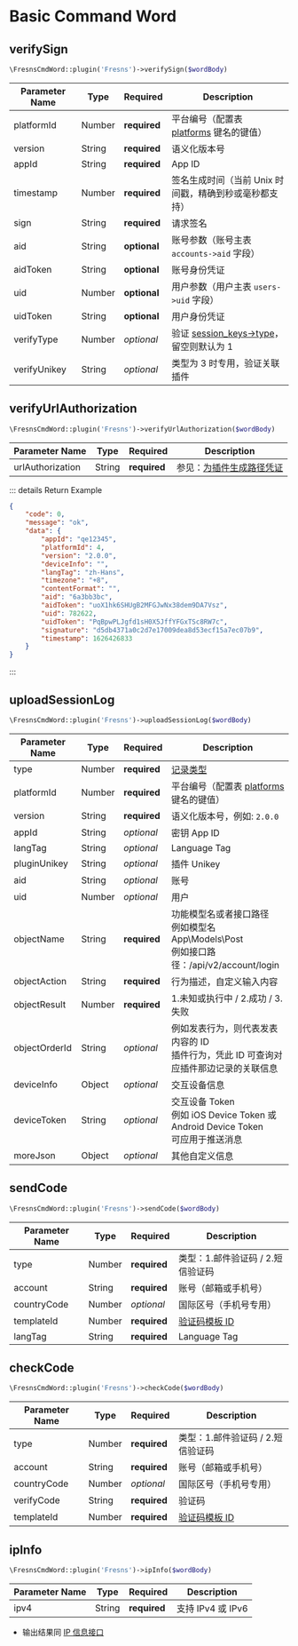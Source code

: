 # Basic Command Word

## verifySign

```php
\FresnsCmdWord::plugin('Fresns')->verifySign($wordBody)
```
| Parameter Name | Type | Required | Description |
| --- | --- | --- | --- |
| platformId | Number | **required** | 平台编号（配置表 [platforms](../../database/dictionary/platforms.md) 键名的键值） |
| version | String | **required** | 语义化版本号 |
| appId | String | **required** | App ID |
| timestamp | Number | **required** | 签名生成时间（当前 Unix 时间戳，精确到秒或毫秒都支持） |
| sign | String | **required** | 请求签名 |
| aid | String | **optional** | 账号参数（账号主表 `accounts->aid` 字段） |
| aidToken | String | **optional** | 账号身份凭证 |
| uid | Number | **optional** | 用户参数（用户主表 `users->uid` 字段） |
| uidToken | String | **optional** | 用户身份凭证 |
| verifyType | Number | *optional* | 验证 [session_keys->type](../../database/systems/session-keys.md)，留空则默认为 1 |
| verifyUnikey | String | *optional* | 类型为 3 时专用，验证关联插件 |

## verifyUrlAuthorization

```php
\FresnsCmdWord::plugin('Fresns')->verifyUrlAuthorization($wordBody)
```
| Parameter Name | Type | Required | Description |
| --- | --- | --- | --- |
| urlAuthorization | String | **required** | 参见：[为插件生成路径凭证](../../extensions/callback/url-authorization.md) |

::: details Return Example
```json
{
    "code": 0,
    "message": "ok",
    "data": {
        "appId": "qe12345",
        "platformId": 4,
        "version": "2.0.0",
        "deviceInfo": "",
        "langTag": "zh-Hans",
        "timezone": "+8",
        "contentFormat": "",
        "aid": "6a3bb3bc",
        "aidToken": "uoX1hk6SHUgB2MFGJwNx38dem9DA7Vsz",
        "uid": 782622,
        "uidToken": "PqBpwPLJgfd1sH0X5JffYFGxTSc8RW7c",
        "signature": "d5db4371a0c2d7e17009dea8d53ecf15a7ec07b9",
        "timestamp": 1626426833
    }
}
```
:::

## uploadSessionLog

```php
\FresnsCmdWord::plugin('Fresns')->uploadSessionLog($wordBody)
```
| Parameter Name | Type | Required | Description |
| --- | --- | --- | --- |
| type | Number | **required** | [记录类型](../../database/systems/session-logs.md#日志类型-type) |
| platformId | Number | **required** | 平台编号（配置表 [platforms](../../database/dictionary/platforms.md) 键名的键值） |
| version | String | **required** | 语义化版本号，例如: `2.0.0` |
| appId | String | *optional* | 密钥 App ID |
| langTag | String | *optional* | Language Tag |
| pluginUnikey | String | *optional* | 插件 Unikey |
| aid | String | *optional* | 账号 |
| uid | Number | *optional* | 用户 |
| objectName | String | **required** | 功能模型名或者接口路径<br>例如模型名 App\Models\Post<br>例如接口路径：/api/v2/account/login |
| objectAction | String | **required** | 行为描述，自定义输入内容 |
| objectResult | Number | **required** | 1.未知或执行中 / 2.成功 / 3.失败 |
| objectOrderId | String | *optional* | 例如发表行为，则代表发表内容的 ID<br>插件行为，凭此 ID 可查询对应插件那边记录的关联信息 |
| deviceInfo | Object | *optional* | 交互设备信息 |
| deviceToken | String | *optional* | 交互设备 Token<br>例如 iOS Device Token 或 Android Device Token<br>可应用于推送消息 |
| moreJson | Object | *optional* | 其他自定义信息 |

## sendCode

```php
\FresnsCmdWord::plugin('Fresns')->sendCode($wordBody)
```
| Parameter Name | Type | Required | Description |
| --- | --- | --- | --- |
| type | Number | **required** | 类型：1.邮件验证码 / 2.短信验证码 |
| account | String | **required** | 账号（邮箱或手机号） |
| countryCode | Number | *optional* | 国际区号（手机号专用） |
| templateId | Number | **required** | [验证码模板 ID](../../database/keyname/send.md#verify-code-templates) |
| langTag | String | **required** | Language Tag |

## checkCode

```php
\FresnsCmdWord::plugin('Fresns')->checkCode($wordBody)
```
| Parameter Name | Type | Required | Description |
| --- | --- | --- | --- |
| type | Number | **required** | 类型：1.邮件验证码 / 2.短信验证码 |
| account | String | **required** | 账号（邮箱或手机号） |
| countryCode | Number | *optional* | 国际区号（手机号专用） |
| verifyCode | String | **required** | 验证码 |
| templateId | Number | **required** | [验证码模板 ID](../../database/keyname/send.md#verify-code-templates) |

## ipInfo

```php
\FresnsCmdWord::plugin('Fresns')->ipInfo($wordBody)
```
| Parameter Name | Type | Required | Description |
| --- | --- | --- | --- |
| ipv4 | String | **required** | 支持 IPv4 或 IPv6 |

- 输出结果同 [IP 信息接口](../../api/common/ip-info.md)
